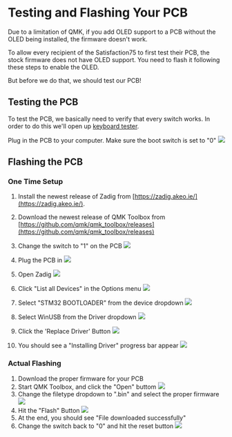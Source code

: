 # Testing and Flashing Your PCB

Due to a limitation of QMK, if you add OLED support to a PCB without the OLED being installed, the firmware doesn't work. 

To allow every recipient of the Satisfaction75 to first test their PCB, the stock firmware does not have OLED support. You need to flash it following these steps to enable the OLED.

But before we do that, we should test our PCB!

## Testing the PCB
To test the PCB, we basically need to verify that every switch works. In order to do this we'll open up [keyboard tester](https://www.keyboardtester.com/).

Plug in the PCB to your computer. Make sure the boot switch is set to "0"
![](../images/satisfaction75/boot_switch_0.jpg)

## Flashing the PCB

### One Time Setup 
1. Install the newest release of Zadig from [https://zadig.akeo.ie/](https://zadig.akeo.ie/).
1. Download the newest release of QMK Toolbox from [https://github.com/qmk/qmk_toolbox/releases](https://github.com/qmk/qmk_toolbox/releases)
1. Change the switch to "1" on the PCB
    ![](../images/satisfaction75/boot_switch_1.jpg)
1. Plug the PCB in
    ![](../images/initial_flash/plug-in.jpg)

1. Open Zadig
    ![](../images/initial_flash/ZadigNormal.PNG)
1. Click "List all Devices" in the Options menu
    ![](../images/initial_flash/ZadigListAll.PNG)
1. Select "STM32 BOOTLOADER" from the device dropdown
    ![](../images/initial_flash/ZadigSTM32.PNG)
1. Select WinUSB from the Driver dropdown
    ![](../images/initial_flash/ZadigWinUSB.PNG)
1. Click the 'Replace Driver' Button
    ![](../images/initial_flash/ZadigReplace.PNG)
1. You should see a "Installing Driver" progress bar appear
    ![](../images/initial_flash/ZadigInstallingDriver.PNG)

### Actual Flashing
1. Download the proper firmware for your PCB
1. Start QMK Toolbox, and click the "Open" buttom
    ![](../images/initial_flash/QMKToolbox.PNG)
1. Change the filetype dropdown to ".bin" and select the proper firmware
    ![](../images/initial_flash/QMKToolboxBIN.PNG)
1. Hit the "Flash" Button
    ![](../images/initial_flash/QMKToolboxFlash.PNG)
1. At the end, you should see "File downloaded successfully"
1. Change the switch back to "0" and hit the reset button
    ![](../images/satisfaction75/boot_switch_0.jpg)
